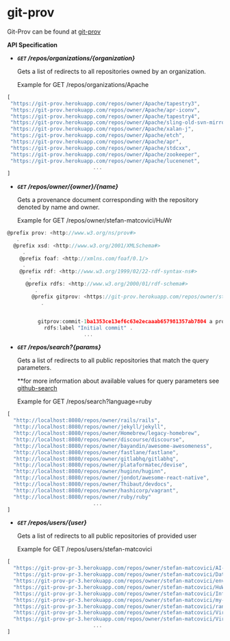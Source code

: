 # git-prov

Git-Prov can be found at [git-prov]

**API Specification**

* **_`GET` /repos/organizations/{organization}_**

    <p>Gets a list of redirects to all repositories owned by an organization.</p>
    Example for GET /repos/organizations/Apache

```javascript
[
 "https://git-prov.herokuapp.com/repos/owner/Apache/tapestry3",
 "https://git-prov.herokuapp.com/repos/owner/Apache/apr-iconv",
 "https://git-prov.herokuapp.com/repos/owner/Apache/tapestry4",
 "https://git-prov.herokuapp.com/repos/owner/Apache/sling-old-svn-mirror",
 "https://git-prov.herokuapp.com/repos/owner/Apache/xalan-j",
 "https://git-prov.herokuapp.com/repos/owner/Apache/etch",
 "https://git-prov.herokuapp.com/repos/owner/Apache/apr",
 "https://git-prov.herokuapp.com/repos/owner/Apache/stdcxx",
 "https://git-prov.herokuapp.com/repos/owner/Apache/zookeeper",
 "https://git-prov.herokuapp.com/repos/owner/Apache/lucenenet",
                            ...
]
```

* **_`GET` /repos/owner/{owner}/{name}_**

    <p>Gets a provenance document corresponding with the repository denoted by name and owner.</p>
    Example for GET /repos/owner/stefan-matcovici/HuWr

```javascript
@prefix prov: <http://www.w3.org/ns/prov#>
   .
  @prefix xsd: <http://www.w3.org/2001/XMLSchema#>
     .
    @prefix foaf: <http://xmlns.com/foaf/0.1/>
     .
    @prefix rdf: <http://www.w3.org/1999/02/22-rdf-syntax-ns#>
       .
      @prefix rdfs: <http://www.w3.org/2000/01/rdf-schema#>
         .
        @prefix gitprov: <https://git-prov.herokuapp.com/repos/owner/stefan-matcovici/HuWr#>
           .


          gitprov:commit-1ba1353ce13ef6c63e2ecaaab657981357ab7804 a prov:Activity ;
            rdfs:label "Initial commit" .
                         ...

```

* **_`GET` /repos/search?{params}_**

    <p>Gets a list of redirects to all public repositories that match the query parameters.</p>

    **for more information about available values for query parameters see [github-search]

    Example for GET /repos/search?language=ruby


```javascript
[
  "http://localhost:8080/repos/owner/rails/rails",
  "http://localhost:8080/repos/owner/jekyll/jekyll",
  "http://localhost:8080/repos/owner/Homebrew/legacy-homebrew",
  "http://localhost:8080/repos/owner/discourse/discourse",
  "http://localhost:8080/repos/owner/bayandin/awesome-awesomeness",
  "http://localhost:8080/repos/owner/fastlane/fastlane",
  "http://localhost:8080/repos/owner/gitlabhq/gitlabhq",
  "http://localhost:8080/repos/owner/plataformatec/devise",
  "http://localhost:8080/repos/owner/huginn/huginn",
  "http://localhost:8080/repos/owner/jondot/awesome-react-native",
  "http://localhost:8080/repos/owner/Thibaut/devdocs",
  "http://localhost:8080/repos/owner/hashicorp/vagrant",
  "http://localhost:8080/repos/owner/ruby/ruby"
                            ...
]
```

* **_`GET` /repos/users/{user}_**

    <p>Gets a list of redirects to all public repositories of provided user</p>
    Example for GET /repos/users/stefan-matcovici

```javascript
[
  "https://git-prov-pr-3.herokuapp.com/repos/owner/stefan-matcovici/AI-Hanoi-Towers",
  "https://git-prov-pr-3.herokuapp.com/repos/owner/stefan-matcovici/Data-Structures",
  "https://git-prov-pr-3.herokuapp.com/repos/owner/stefan-matcovici/environmental-events",
  "https://git-prov-pr-3.herokuapp.com/repos/owner/stefan-matcovici/HuWr",
  "https://git-prov-pr-3.herokuapp.com/repos/owner/stefan-matcovici/Information-Security--Homework1",
  "https://git-prov-pr-3.herokuapp.com/repos/owner/stefan-matcovici/my-first-blog",
  "https://git-prov-pr-3.herokuapp.com/repos/owner/stefan-matcovici/random-words",
  "https://git-prov-pr-3.herokuapp.com/repos/owner/stefan-matcovici/VirtualSoc",
  "https://git-prov-pr-3.herokuapp.com/repos/owner/stefan-matcovici/VirtualSoc--ComputerNetworks"
                            ...
]
```


[git-prov]: https://git-prov.herokuapp.com/
[github-search]: https://developer.github.com/v3/search/
